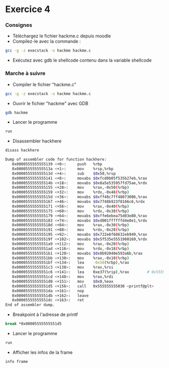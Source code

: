 # Exercice 4

### Consignes
- Téléchargez le fichier hackme.c depuis moodle
- Compilez-le avec la commande :
```bash
gcc -g -z execstack -o hackme hackme.c
```
- Exécutez avec gdb le shellcode contenu dans la variable shellcode

### Marche à suivre

- Compiler le fichier "hackme.c"
```bash
gcc -g -z execstack -o hackme hackme.c
```
- Ouvrir le fichier "hackme" avec GDB
```bash
gdb hackme
```
- Lancer le programme
```bash
run
```
- Disassembler hackhere
```bash
disass hackhere
```
```bash
Dump of assembler code for function hackhere:
   0x0000555555555139 <+0>:     push   %rbp
   0x000055555555513a <+1>:     mov    %rsp,%rbp
   0x000055555555513d <+4>:     sub    $0x50,%rsp
   0x0000555555555141 <+8>:     movabs $0xfcd0b05f535b27eb,%rax
   0x000055555555514b <+18>:    movabs $0x8a5e535957fd75ae,%rdx
   0x0000555555555155 <+28>:    mov    %rax,-0x50(%rbp)
   0x0000555555555159 <+32>:    mov    %rdx,-0x48(%rbp)
   0x000055555555515d <+36>:    movabs $0xff48c7ff48073006,%rax
   0x0000555555555167 <+46>:    movabs $0x7748b923f8166c6,%rdx
   0x0000555555555171 <+56>:    mov    %rax,-0x40(%rbp)
   0x0000555555555175 <+60>:    mov    %rdx,-0x38(%rbp)
   0x0000555555555179 <+64>:    movabs $0xffe6ebea75d03e80,%rax
   0x0000555555555183 <+74>:    movabs $0xd001ffffffd4e8e1,%rdx
   0x000055555555518d <+84>:    mov    %rax,-0x30(%rbp)
   0x0000555555555191 <+88>:    mov    %rdx,-0x28(%rbp)
   0x0000555555555195 <+92>:    movabs $0x722e6f68632eb949,%rax
   0x000055555555519f <+102>:   movabs $0x5f535e5551980169,%rdx
   0x00005555555551a9 <+112>:   mov    %rax,-0x20(%rbp)
   0x00005555555551ad <+116>:   mov    %rdx,-0x18(%rbp)
   0x00005555555551b1 <+120>:   movabs $0x8b92040e593a6b,%rax
   0x00005555555551bb <+130>:   mov    %rax,-0x10(%rbp)
   0x00005555555551bf <+134>:   lea    -0x50(%rbp),%rax
   0x00005555555551c3 <+138>:   mov    %rax,%rsi
   0x00005555555551c6 <+141>:   lea    0xe37(%rip),%rax        # 0x555555556004
   0x00005555555551cd <+148>:   mov    %rax,%rdi
   0x00005555555551d0 <+151>:   mov    $0x0,%eax
   0x00005555555551d5 <+156>:   call   0x555555555030 <printf@plt>
   0x00005555555551da <+161>:   nop
   0x00005555555551db <+162>:   leave
   0x00005555555551dc <+163>:   ret
End of assembler dump.
```
- Breakpoint à l'adresse de printf
```bash
break *0x00005555555551d5
```
- Lancer le programme
```bash
run
```
- Afficher les infos de la frame
```bash
info frame
```